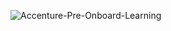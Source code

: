 ![Accenture-Pre-Onboard-Learning](https://user-images.githubusercontent.com/36513491/137169718-7e17461f-f2ed-4391-8e56-1b067d3c7668.jpeg)
